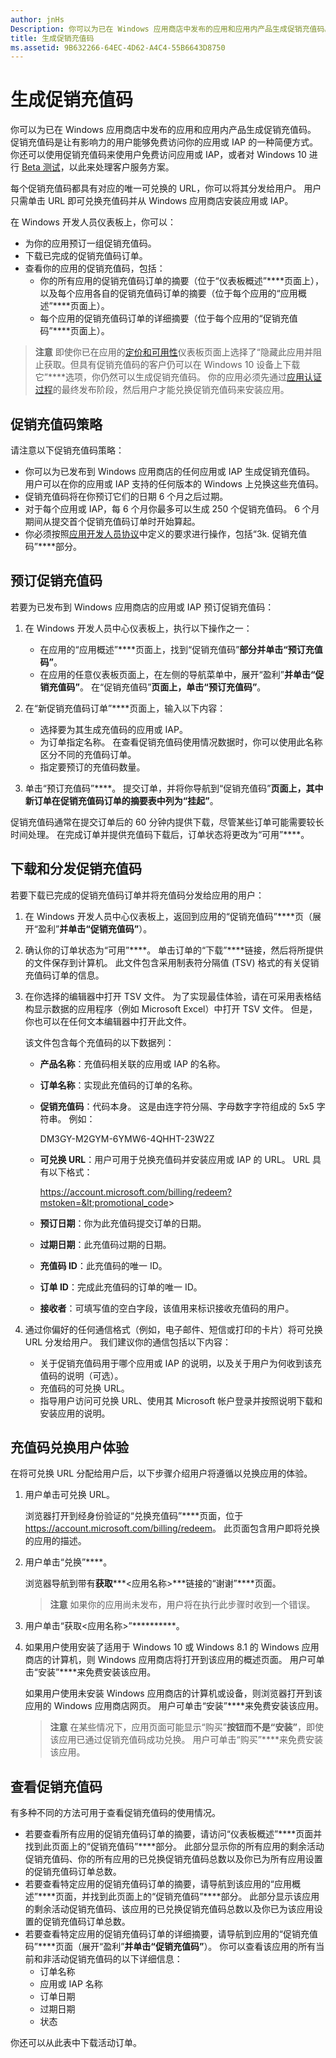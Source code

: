 ```yaml
---
author: jnHs
Description: 你可以为已在 Windows 应用商店中发布的应用和应用内产品生成促销充值码。
title: 生成促销充值码
ms.assetid: 9B632266-64EC-4D62-A4C4-55B6643D8750
---
```


# 生成促销充值码


你可以为已在 Windows 应用商店中发布的应用和应用内产品生成促销充值码。 促销充值码是让有影响力的用户能够免费访问你的应用或 IAP 的一种简便方式。 你还可以使用促销充值码来使用户免费访问应用或 IAP，或者对 Windows 10 进行 [Beta 测试](beta-testing-and-targeted-distribution.md)，以此来处理客户服务方案。

每个促销充值码都具有对应的唯一可兑换的 URL，你可以将其分发给用户。 用户只需单击 URL 即可兑换充值码并从 Windows 应用商店安装应用或 IAP。

在 Windows 开发人员仪表板上，你可以：

-   为你的应用预订一组促销充值码。
-   下载已完成的促销充值码订单。
-   查看你的应用的促销充值码，包括：
    -   你的所有应用的促销充值码订单的摘要（位于“仪表板概述”****页面上），以及每个应用各自的促销充值码订单的摘要（位于每个应用的“应用概述”****页面上）。
    -   每个应用的促销充值码订单的详细摘要（位于每个应用的“促销充值码”****页面上）。

> **注意** 即使你已在应用的[定价和可用性](set-app-pricing-and-availability.md)仪表板页面上选择了“隐藏此应用并阻止获取。但具有促销充值码的客户仍可以在 Windows 10 设备上下载它”****选项，你仍然可以生成促销充值码。 你的应用必须先通过[应用认证过程](the-app-certification-process.md)的最终发布阶段，然后用户才能兑换促销充值码来安装应用。

## 促销充值码策略


请注意以下促销充值码策略：

-   你可以为已发布到 Windows 应用商店的任何应用或 IAP 生成促销充值码。 用户可以在你的应用或 IAP 支持的任何版本的 Windows 上兑换这些充值码。
-   促销充值码将在你预订它们的日期 6 个月之后过期。
-   对于每个应用或 IAP，每 6 个月你最多可以生成 250 个促销充值码。 6 个月期间从提交首个促销充值码订单时开始算起。
-   你必须按照[应用开发人员协议](https://msdn.microsoft.com/library/windows/apps/hh694058)中定义的要求进行操作，包括“3k. 促销充值码”****部分。

## 预订促销充值码


若要为已发布到 Windows 应用商店的应用或 IAP 预订促销充值码：

1.  在 Windows 开发人员中心仪表板上，执行以下操作之一：
    -   在应用的“应用概述”****页面上，找到“促销充值码”****部分并单击“预订充值码”****。
    -   在应用的任意仪表板页面上，在左侧的导航菜单中，展开“盈利”****并单击“促销充值码”****。 在“促销充值码”****页面上，单击“预订充值码”****。

2.  在“新促销充值码订单”****页面上，输入以下内容：
    -   选择要为其生成充值码的应用或 IAP。
    -   为订单指定名称。 在查看促销充值码使用情况数据时，你可以使用此名称区分不同的充值码订单。
    -   指定要预订的充值码数量。

3.  单击“预订充值码”****。 提交订单，并将你导航到“促销充值码”****页面上，其中新订单在促销充值码订单的摘要表中列为“挂起”****。

促销充值码通常在提交订单后的 60 分钟内提供下载，尽管某些订单可能需要较长时间处理。 在完成订单并提供充值码下载后，订单状态将更改为“可用”****。

## 下载和分发促销充值码


若要下载已完成的促销充值码订单并将充值码分发给应用的用户：

1.  在 Windows 开发人员中心仪表板上，返回到应用的“促销充值码”****页（展开“盈利”****并单击“促销充值码”****）。
2.  确认你的订单状态为“可用”****。 单击订单的“下载”****链接，然后将所提供的文件保存到计算机。 此文件包含采用制表符分隔值 (TSV) 格式的有关促销充值码订单的信息。
3.  在你选择的编辑器中打开 TSV 文件。 为了实现最佳体验，请在可采用表格结构显示数据的应用程序（例如 Microsoft Excel）中打开 TSV 文件。 但是，你也可以在任何文本编辑器中打开此文件。

    该文件包含每个充值码的以下数据列：

    -   **产品名称**：充值码相关联的应用或 IAP 的名称。
    -   **订单名称**：实现此充值码的订单的名称。
    -   **促销充值码**：代码本身。 这是由连字符分隔、字母数字字符组成的 5x5 字符串。 例如：

        DM3GY-M2GYM-6YMW6-4QHHT-23W2Z

    -   **可兑换 URL**：用户可用于兑换充值码并安装应用或 IAP 的 URL。 URL 具有以下格式：

        https://account.microsoft.com/billing/redeem?mstoken=&lt;promotional_code&gt;

    -   **预订日期**：你为此充值码提交订单的日期。
    -   **过期日期**：此充值码过期的日期。
    -   **充值码 ID**：此充值码的唯一 ID。
    -   **订单 ID**：完成此充值码的订单的唯一 ID。
    -   **接收者**：可填写值的空白字段，该值用来标识接收充值码的用户。

4.  通过你偏好的任何通信格式（例如，电子邮件、短信或打印的卡片）将可兑换 URL 分发给用户。 我们建议你的通信包括以下内容：
    -   关于促销充值码用于哪个应用或 IAP 的说明，以及关于用户为何收到该充值码的说明（可选）。
    -   充值码的可兑换 URL。
    -   指导用户访问可兑换 URL、使用其 Microsoft 帐户登录并按照说明下载和安装应用的说明。

## 充值码兑换用户体验


在将可兑换 URL 分配给用户后，以下步骤介绍用户将遵循以兑换应用的体验。

1.  用户单击可兑换 URL。

    浏览器打开到经身份验证的“兑换充值码”****页面，位于 <https://account.microsoft.com/billing/redeem>。 此页面包含用户即将兑换的应用的描述。

2.  用户单击“兑换”****。

    浏览器导航到带有**获取*****&lt;应用名称&gt;***链接的“谢谢”****页面。

    > **注意** 如果你的应用尚未发布，用户将在执行此步骤时收到一个错误。

3.  用户单击“获取&lt;应用名称&gt;”**********。

4.  如果用户使用安装了适用于 Windows 10 或 Windows 8.1 的 Windows 应用商店的计算机，则 Windows 应用商店将打开到该应用的概述页面。 用户可单击“安装”****来免费安装该应用。

    如果用户使用未安装 Windows 应用商店的计算机或设备，则浏览器打开到该应用的 Windows 应用商店网页。 用户可单击“安装”****来免费安装该应用。

    > **注意** 在某些情况下，应用页面可能显示“购买”****按钮而不是“安装”****，即使该应用已通过促销充值码成功兑换。 用户可单击“购买”****来免费安装该应用。

## 查看促销充值码


有多种不同的方法可用于查看促销充值码的使用情况。

-   若要查看所有应用的促销充值码订单的摘要，请访问“仪表板概述”****页面并找到此页面上的“促销充值码”****部分。 此部分显示你的所有应用的剩余活动促销充值码、你的所有应用的已兑换促销充值码总数以及你已为所有应用设置的促销充值码订单总数。
-   若要查看特定应用的促销充值码订单的摘要，请导航到该应用的“应用概述”****页面，并找到此页面上的“促销充值码”****部分。 此部分显示该应用的剩余活动促销充值码、该应用的已兑换促销充值码总数以及你已为该应用设置的促销充值码订单总数。
-   若要查看特定应用的促销充值码订单的详细摘要，请导航到应用的“促销充值码”****页面（展开“盈利”****并单击“促销充值码”****）。 你可以查看该应用的所有当前和非活动促销充值码的以下详细信息：
    -   订单名称
    -   应用或 IAP 名称
    -   订单日期
    -   过期日期
    -   状态

你还可以从此表中下载活动订单。

 

 






<!--HONumber=May16_HO2-->



